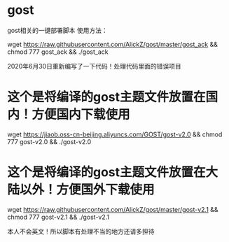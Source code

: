 # gost
 gost相关的一键部署脚本
 使用方法：
 
wget https://raw.githubusercontent.com/AlickZ/gost/master/gost_ack && chmod 777 gost_ack && ./gost_ack

 2020年6月30日重新编写了一下代码！处理代码里面的错误项目

#  这个是将编译的gost主题文件放置在国内！方便国内下载使用

wget https://jiaob.oss-cn-beijing.aliyuncs.com/GOST/gost-v2.0 && chmod 777 gost-v2.0 && ./gost-v2.0

# 这个是将编译的gost主题文件放置在大陆以外！方便国外下载使用

wget https://raw.githubusercontent.com/AlickZ/gost/master/gost-v2.1  && chmod 777 gost-v2.1 && ./gost-v2.1

本人不会英文！所以脚本有处理不当的地方还请多担待